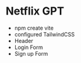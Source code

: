 # Netflix GPT

-   npm create vite <project-title>
-   configured TailwindCSS
-   Header
-   Login Form
-   Sign up Form   